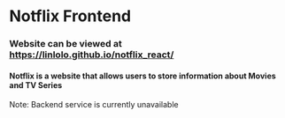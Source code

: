 # Notflix Frontend

### Website can be viewed at https://linlolo.github.io/notflix_react/

#### Notflix is a website that allows users to store information about Movies and TV Series

Note: Backend service is currently unavailable
